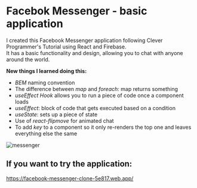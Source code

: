 # Facebok Messenger - basic application

I created this Facebook Messenger application following Clever Programmer's Tutorial using React and Firebase.
</br>
It has a basic functionality and design, allowing you to chat with anyone around the world. 

**New things I learned doing this:**
* *BEM* naming convention
* The difference between *map* and *foreach*: map returns something
* *useEffect Hook* allows you to run a piece of code once a component loads
* *useEffect*: block of code that gets executed based on a condition
* *useState*: sets up a piece of state
* Use of *react-flipmove* for animated chat
* To add *key* to a component so it only re-renders the top one and leaves everything else the same 

![messenger](https://user-images.githubusercontent.com/29714385/92306309-c2c45100-ef96-11ea-98da-5a50859cb3f5.PNG)

## If you want to try the application:
https://facebook-messenger-clone-5e817.web.app/
